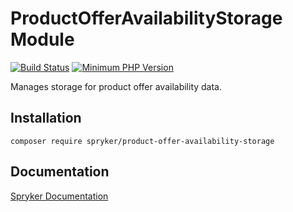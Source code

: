 # ProductOfferAvailabilityStorage Module
[![Build Status](https://travis-ci.org/spryker/product-offer-availability-storage.svg)](https://travis-ci.org/spryker/product-offer-availability-storage)
[![Minimum PHP Version](https://img.shields.io/badge/php-%3E%3D%207.2-8892BF.svg)](https://php.net/)

Manages storage for product offer availability data.

## Installation

```
composer require spryker/product-offer-availability-storage
```

## Documentation

[Spryker Documentation](https://documentation.spryker.com/module_guide/overview.htm)
